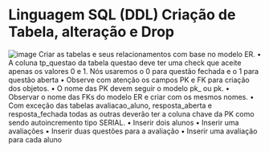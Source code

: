# Linguagem SQL (DDL) Criação de Tabela, alteração e Drop
![image](https://github.com/hqnicolas/DataBase-Level1-SQL/assets/41456803/ad5c43da-4459-424a-b7bb-59daf9eb0c82)
Criar as tabelas e seus relacionamentos com base no modelo ER.
• A coluna tp_questao da tabela questao deve ter uma check que aceite apenas os valores 0 e 1. Nós usaremos o 0 para
questão fechada e o 1 para questão aberta
• Observe com atenção os campos PK e FK para criação dos objetos.
• O nome das PK devem seguir o modelo pk_<nome da tabela> ou pk<nome da tabela>.
• Observar o nome das FKs do modelo ER e criar com os mesmos nomes.
• Com exceção das tabelas avaliacao_aluno, resposta_aberta e resposta_fechada todas as
outras deverão ter a coluna chave da PK como sendo autoincremento tipo SERIAL.
• Inserir dois alunos
• Inserir uma avaliações
• Inserir duas questões para a avaliação
• Inserir uma avaliação para cada aluno
